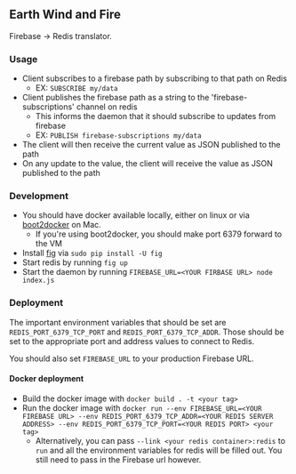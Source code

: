 Earth Wind and Fire
-------------------

Firebase -> Redis translator.

### Usage

- Client subscribes to a firebase path by subscribing to that path on Redis
  - EX: `SUBSCRIBE my/data`
- Client publishes the firebase path as a string to the 'firebase-subscriptions' channel on redis
  - This informs the daemon that it should subscribe to updates from firebase
  - EX: `PUBLISH firebase-subscriptions my/data`
- The client will then receive the current value as JSON published to the path
- On any update to the value, the client will receive the value as JSON published to the path

### Development

- You should have docker available locally, either on linux or via [boot2docker](http://boot2docker.io/) on Mac.
  - If you're using boot2docker, you should make port 6379 forward to the VM
- Install [fig](http://www.fig.sh/) via `sudo pip install -U fig`
- Start redis by running `fig up`
- Start the daemon by running `FIREBASE_URL=<YOUR FIRBASE URL> node index.js`

### Deployment

The important environment variables that should be set are `REDIS_PORT_6379_TCP_PORT` and `REDIS_PORT_6379_TCP_ADDR`. Those should be set to the appropriate port and address values to connect to Redis.

You should also set `FIREBASE_URL` to your production Firebase URL.

#### Docker deployment

- Build the docker image with `docker build . -t <your tag>`
- Run the docker image with `docker run --env FIREBASE_URL=<YOUR FIREBASE URL> --env REDIS_PORT_6379_TCP_ADDR=<YOUR REDIS SERVER ADDRESS> --env REDIS_PORT_6379_TCP_PORT=<YOUR REDIS PORT> <your tag>`
  - Alternatively, you can pass `--link <your redis container>:redis` to `run` and all the environment variables for redis will be filled out. You still need to pass in the Firebase url however.
